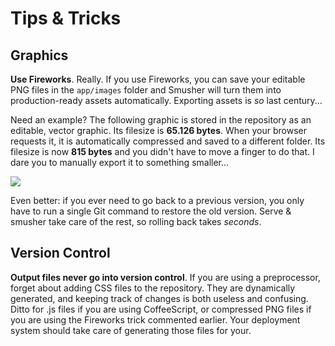 # Tips & Tricks

## Graphics

**Use Fireworks**. Really. If you use Fireworks, you can save your editable PNG files in the ``app/images`` folder and Smusher will turn them into production-ready assets automatically. Exporting assets is *so* last century...

Need an example? The following graphic is stored in the repository as an editable, vector graphic. Its filesize is **65.126 bytes**. When your browser requests it, it is automatically compressed and saved to a different folder. Its filesize is now **815 bytes** and you didn't have to move a finger to do that. I dare you to manually export it to something smaller...

![](/images/icon-thumbs-up.png)

Even better: if you ever need to go back to a previous version, you only have to run a single Git command to restore the old version. Serve & smusher take care of the rest, so rolling back takes *seconds*.

## Version Control

**Output files never go into version control**. If you are using a preprocessor, forget about adding CSS files to the repository. They are dynamically generated, and keeping track of changes is both useless and confusing. Ditto for .js files if you are using CoffeeScript, or compressed PNG files if you are using the Fireworks trick commented earlier. Your deployment system should take care of generating those files for your.
